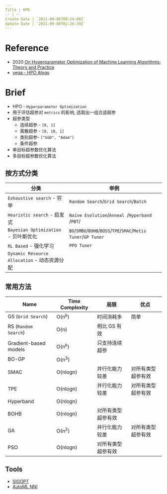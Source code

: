 ```yaml
---
Title | HPO
-- | --
Create Date | `2021-09-06T09:24:08Z`
Update Date | `2021-09-08T02:26:39Z`
---
```

# Reference
- 2020 [On Hyperparameter Optimization of Machine Learning Algorithms: Theory and Practice](https://arxiv.org/pdf/2007.15745.pdf) 
- [vega - HPO Alogs](http://www.noahlab.com.hk/opensource/vega/docs/algorithms/hpo.html)

# Brief
- HPO - `Hyperparameter Optimization`
- 用于评估超参对 `metrics` 的影响, 选取出一组合适超参
- 超参类型
  - 连续超参 - `[0, 1]`
  - 离散超参 - `[0, 10, 1]`
  - 类别超参- `["SGD", "Adam"]`
  - 条件超参
- 单目标超参数优化算法
- 多目标超参数优化算法 


## 按方式分类

分类 | 举例
-- | --
`Exhaustive search` -  穷举 | `Random Search`/`Grid Search`/`Batch`
`Heuristic search` - 启发式 | `Naïve Evolution`/`Anneal `/`Hyperband `/`PBT`/
`Bayesian Optimization` - 贝叶斯优化 | `BO`/`SMBO`/`BOHB`/`BOSS`/`TPE`/`SMAC`/`Metis Tuner`/`GP Tuner`
`RL Based` - 强化学习 | `PPO Tuner`
`Dynamic Resource Allocation` - 动态资源分配 |

## 常用方法

Name | Time Complexity | 局限 | 优点
-- | -- | -- | --
GS (`Grid Search`)| O(n<sup>k</sup>) | 时间消耗多 | 简单
RS (`Random Search`)| O(n) | 相比 GS 有效
Gradient-based models | O(n<sup>k</sup>) | 只支持连续超参
BO-GP | O(n<sup>3</sup>)
SMAC | O(nlogn) | 并行化能力较差 | 对所有类型超参有效
TPE | O(nlogn) | 并行化能力较差 | 对所有类型超参有效
Hyperband | O(nlogn)
BOHB | O(nlogn) | 对所有类型超参有效
GA | O(n<sup>2</sup>) | 并行化能力较差 | 对所有类型超参有效
PSO | O(nlogn) | 对所有类型超参有效


## Tools
- [SIGOPT](/HPO_SIGOPT)
- [AutoML NNI](/AutoML_NNI)

